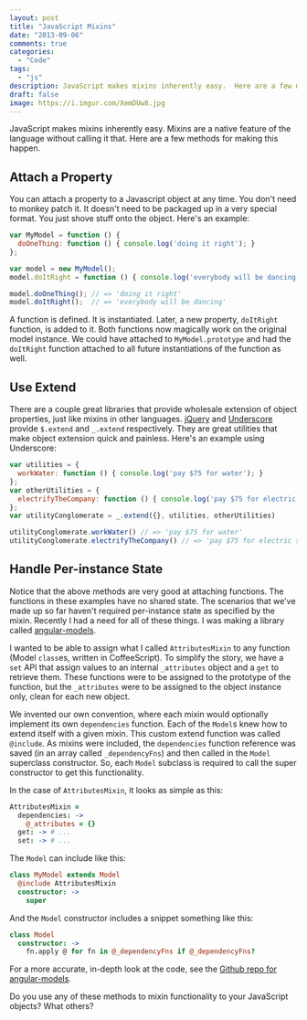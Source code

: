 ```yaml
---
layout: post
title: "JavaScript Mixins"
date: "2013-09-06"
comments: true
categories:
  - "Code"
tags:
  - "js"
description: JavaScript makes mixins inherently easy.  Here are a few methods.
draft: false
image: https://i.imgur.com/XemDUw8.jpg
---
```


JavaScript makes mixins inherently easy.  Mixins are a native feature of the language without calling it that.  Here are a few methods for making this happen.

<!--more-->

## Attach a Property

You can attach a property to a Javascript object at any time.  You don't need to monkey patch it.  It doesn't need to be packaged up in a very special format.  You just shove stuff onto the object.  Here's an example:

```javascript
var MyModel = function () {
  doOneThing: function () { console.log('doing it right'); }
};

var model = new MyModel();
model.doItRight = function () { console.log('everybody will be dancing'); };

model.doOneThing(); // => 'doing it right'
model.doItRight();  // => 'everybody will be dancing'
```

A function is defined.  It is instantiated.  Later, a new property, `doItRight` function, is added to it.  Both functions now magically work on the original model instance.  We could have attached to `MyModel.prototype` and had the `doItRight` function attached to all future instantiations of the function as well.

## Use Extend

There are a couple great libraries that provide wholesale extension of object properties, just like mixins in other languages.  [jQuery](http://api.jquery.com/jQuery.extend/) and [Underscore](http://underscorejs.org/#extend) provide `$.extend` and `_.extend` respectively.  They are great utilities that make object extension quick and painless.  Here's an example using Underscore:

```javascript
var utilities = {
  workWater: function () { console.log('pay $75 for water'); }
};
var otherUtilities = {
  electrifyTheCompany: function () { console.log('pay $75 for electric slides'); }
};
var utilityConglomerate = _.extend({}, utilities, otherUtilities)

utilityConglomerate.workWater() // => 'pay $75 for water'
utilityConglomerate.electrifyTheCompany() // => 'pay $75 for electric slides'
```

## Handle Per-instance State

Notice that the above methods are very good at attaching functions.  The functions in these examples have no shared state.  The scenarios that we've made up so far haven't required per-instance state as specified by the mixin.  Recently I had a need for all of these things.  I was making a library called [angular-models](http://octanner.github.io/angular-models/).

I wanted to be able to assign what I called `AttributesMixin` to any function (Model `class`es, written in CoffeeScript).  To simplify the story, we have a `set` API that assign values to an internal `_attributes` object and a `get` to retrieve them.  These functions were to be assigned to the prototype of the function, but the `_attributes` were to be assigned to the object instance only, clean for each new object.

We invented our own convention, where each mixin would optionally implement its own `dependencies` function.  Each of the `Model`s knew how to extend itself with a given mixin.  This custom extend function was called `@include`.  As mixins were included, the `dependencies` function reference was saved (in an array called `_dependencyFns`) and then called in the `Model` superclass constructor.  So, each `Model` subclass is required to call the super constructor to get this functionality.

In the case of `AttributesMixin`, it looks as simple as this:

```coffeescript
AttributesMixin =
  dependencies: ->
    @_attributes = {}
  get: -> # ...
  set: -> # ...
```

The `Model` can include like this:

```coffeescript
class MyModel extends Model
  @include AttributesMixin
  constructor: ->
    super
```

And the `Model` constructor includes a snippet something like this:

```coffeescript
class Model
  constructor: ->
    fn.apply @ for fn in @_dependencyFns if @_dependencyFns?
```

For a more accurate, in-depth look at the code, see the [Github repo for angular-models](https://github.com/octanner/angular-models).

Do you use any of these methods to mixin functionality to your JavaScript objects?  What others?

